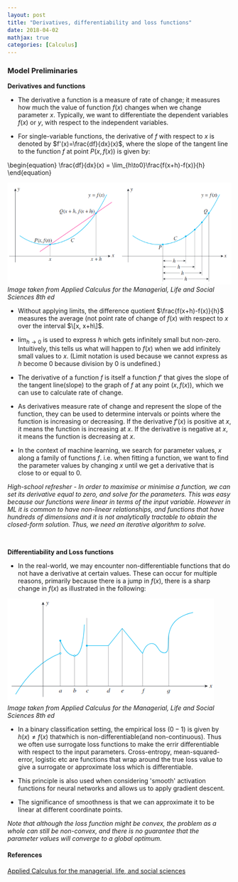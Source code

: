 ```yaml
---
layout: post
title: "Derivatives, differentiability and loss functions"
date: 2018-04-02
mathjax: true
categories: [Calculus]
---
```


### Model Preliminaries
**Derivatives and functions** 
* The derivative a function is a measure of rate of change; it measures how much the value of function $f(x)$ changes when we change parameter $x$. Typically, we want to differentiate the dependent variables $f(x)$ or $y$, with respect to the independent variables.

* For single-variable functions, the derivative of $f$ with respect to $x$ is denoted by $f'(x)=\frac{df}{dx}(x)$, where the slope of the tangent line to the function $f$ at point $P(x, f(x))$ is given by:

\begin{equation}
\frac{df}{dx}(x) = \lim_{h\to0}\frac{f(x+h)-f(x)}{h}
\end{equation}

![Fig1](/assets/Calculus-slope.png)
*Image taken from Applied Calculus for the Managerial, Life and Social Sciences 8th ed*

* Without applying limits, the difference quotient $\frac{f(x+h)-f(x)}{h}$ measures the average (not point rate of change of $f(x)$ with respect to $x$ over the interval $\[x, x+h\]$.

* $\lim_{h\to0}$ is used to express $h$ which gets infinitely small but non-zero. Intuitively, this tells us what will happen to $f(x)$ when we add infinitely small values to $x$. (Limit notation is used because we cannot express as $h$ become 0 because division by 0 is undefined.)


* The derivative of a function $f$ is itself a function $f'$ that gives the slope of the tangent line(slope) to the graph of $f$ at any point $(x, f(x))$, which we can use to calculate rate of change.

* As derivatives measure rate of change and represent the slope of the function, they can be used to determine intervals or points where the function is increasing or decreasing. If the derivative $f'(x)$ is positive at $x$, it means the function is increasing at $x$. If the derivative is negative at $x$, it means the function is decreasing at $x$.

* In the context of machine learning, we search for parameter values, $x$ along a family of functions $f$. i.e. when fitting a function, we want to find the parameter values by changing $x$ until we get a derivative that is close to or equal to 0. 


*High-school refresher - In order to maximise or minimise a function, we can set its derivative equal to zero, and solve for the parameters. This was easy because our functions were linear in terms of the input variable. However in ML it is common to have non-linear relationships, and functions that have hundreds of dimensions and it is not analytically tractable to obtain the closed-form solution. Thus, we need an iterative algorithm to solve.*

<br>

**Differentiability and Loss functions**
* In the real-world, we may encounter non-differentiable functions that do not have a derivative at certain values. These can occur for multiple reasons, primarily because there is a jump in $f(x)$, there is a sharp change in $f(x)$ as illustrated in the following:

![Fig2](/assets/Calculus-discontinuity.png)
*Image taken from Applied Calculus for the Managerial, Life and Social Sciences 8th ed*

* In a binary classification setting, the empirical loss $(0-1)$ is given by $h(x)\neq f(x)$ thatwhich is non-differentiable(and non-continuous). Thus we often use surrogate loss functions to make the errir differentiable with respect to the input parameters. Cross-entropy, mean-squared-error, logistic etc are functions that wrap around the true loss value to give a surrogate or approximate loss which is differentiable.

* This principle is also used when considering 'smooth' activation functions for neural networks and allows us to apply gradient descent.

* The significance of smoothness is that we can approximate it to be linear at different coordinate points.

*Note that although the loss function might be convex, the problem as a whole can still be non-convex, and there is no guarantee that the parameter values will converge to a global optimum.*

#### References ####
[Applied Calculus for the managerial, life, and social sciences](https://ugess1.files.wordpress.com/2016/02/soo-t-tan-applied-calculus-for-the-managerial-life-and-social-sciences-eighth-8th-edition-8th-edition-2010.pdf)
